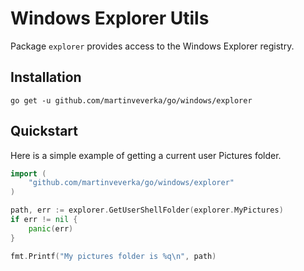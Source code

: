 # Windows Explorer Utils

Package `explorer` provides access to the Windows Explorer registry.

## Installation

```shell
go get -u github.com/martinveverka/go/windows/explorer
```

## Quickstart

Here is a simple example of getting a current user Pictures folder.

```go
import (
	"github.com/martinveverka/go/windows/explorer"
)

path, err := explorer.GetUserShellFolder(explorer.MyPictures)
if err != nil {
	panic(err)
}

fmt.Printf("My pictures folder is %q\n", path)
```
